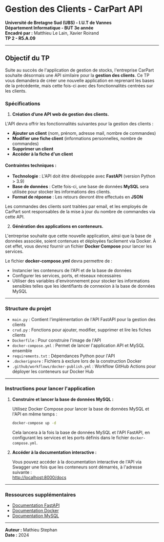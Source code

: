 
# Gestion des Clients - CarPart API

**Université de Bretagne Sud (UBS) - I.U.T de Vannes**  
**Département Informatique - BUT 3e année**  
**Encadré par :** Matthieu Le Lain, Xavier Roirand  
**TP 2 - R5.A.09**

---

## Objectif du TP

Suite au succès de l'application de gestion de stocks, l'entreprise CarPart souhaite désormais une API similaire pour la **gestion des clients**. Ce TP vous demandera de créer une nouvelle application en reprenant les bases de la précédente, mais cette fois-ci avec des fonctionnalités centrées sur les clients.

### Spécifications

1. **Création d’une API web de gestion des clients.**

L'API devra offrir les fonctionnalités suivantes pour la gestion des clients :

- **Ajouter un client** (nom, prénom, adresse mail, nombre de commandes)
- **Modifier une fiche client** (informations personnelles, nombre de commandes)
- **Supprimer un client**
- **Accéder à la fiche d'un client**

#### Contraintes techniques :

- **Technologie** : L'API doit être développée avec **FastAPI** (version Python > 3.9)
- **Base de données** : Cette fois-ci, une base de données **MySQL** sera utilisée pour stocker les informations des clients.
- **Format de réponse** : Les retours devront être effectués en **JSON**

Les commandes des clients sont traitées par email, et les employés de CarPart sont responsables de la mise à jour du nombre de commandes via cette API.

2. **Génération des applications en conteneurs.**

L'entreprise souhaite que cette nouvelle application, ainsi que la base de données associée, soient contenues et déployées facilement via Docker. À cet effet, vous devrez fournir un fichier **Docker Compose** pour lancer les services.

Le fichier **docker-compose.yml** devra permettre de :

- Instancier les conteneurs de l'API et de la base de données
- Configurer les services, ports, et réseaux nécessaires
- Utiliser des variables d'environnement pour stocker les informations sensibles telles que les identifiants de connexion à la base de données MySQL

---

### Structure du projet

- `main.py` : Contient l'implémentation de l'API FastAPI pour la gestion des clients
- `crud.py` : Fonctions pour ajouter, modifier, supprimer et lire les fiches clients
- `Dockerfile` : Pour construire l'image de l'API
- `docker-compose.yml` : Permet de lancer l'application API et MySQL ensemble
- `requirements.txt` : Dépendances Python pour l'API
- `.dockerignore` : Fichiers à exclure lors de la construction Docker
- `.github/workflows/docker-publish.yml` : Workflow GitHub Actions pour déployer les conteneurs sur Docker Hub

---

### Instructions pour lancer l'application

1. **Construire et lancer la base de données MySQL :**

   Utilisez Docker Compose pour lancer la base de données MySQL et l'API en même temps :

   ```bash
   docker-compose up -d
   ```

   Cela lancera à la fois la base de données MySQL et l'API FastAPI, en configurant les services et les ports définis dans le fichier `docker-compose.yml`.

2. **Accéder à la documentation interactive :**

   Vous pouvez accéder à la documentation interactive de l'API via Swagger une fois que les conteneurs sont démarrés, à l'adresse suivante :  
   [http://localhost:8000/docs](http://localhost:8000/docs)

---

### Ressources supplémentaires

- [Documentation FastAPI](https://fastapi.tiangolo.com/)
- [Documentation Docker](https://docs.docker.com/)
- [Documentation MySQL](https://dev.mysql.com/doc/)

---

**Auteur :** Mathieu Stephan  
**Date :** 2024
```

